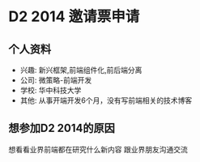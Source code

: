 # D2 2014 邀请票申请

## 个人资料

- 兴趣: 新兴框架,前端组件化,前后端分离
- 公司: 微策略-前端开发
- 学校: 华中科技大学
- 其他: 从事开端开发6个月，没有写前端相关的技术博客

## 想参加D2 2014的原因

想看看业界前端都在研究什么新内容
跟业界朋友沟通交流
